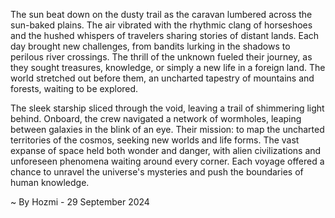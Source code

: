
The sun beat down on the dusty trail as the caravan lumbered across the sun-baked plains. The air vibrated with the rhythmic clang of horseshoes and the hushed whispers of travelers sharing stories of distant lands.  Each day brought new challenges, from bandits lurking in the shadows to perilous river crossings. The thrill of the unknown fueled their journey, as they sought treasures, knowledge, or simply a new life in a foreign land.  The world stretched out before them, an uncharted tapestry of mountains and forests, waiting to be explored.

The sleek starship sliced through the void, leaving a trail of shimmering light behind.  Onboard, the crew navigated a network of wormholes, leaping between galaxies in the blink of an eye.  Their mission: to map the uncharted territories of the cosmos, seeking new worlds and life forms.  The vast expanse of space held both wonder and danger, with alien civilizations and unforeseen phenomena waiting around every corner. Each voyage offered a chance to unravel the universe's mysteries and push the boundaries of human knowledge. 

~ By Hozmi - 29 September 2024
